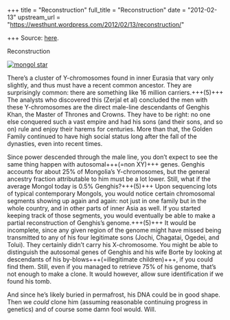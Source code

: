 +++
title = "Reconstruction"
full_title = "Reconstruction"
date = "2012-02-13"
upstream_url = "https://westhunt.wordpress.com/2012/02/13/reconstruction/"

+++
Source: [here](https://westhunt.wordpress.com/2012/02/13/reconstruction/).

Reconstruction

[![](https://westhunt.files.wordpress.com/2012/02/mongol-star.jpg?w=640&h=828 "mongol star")](https://westhunt.files.wordpress.com/2012/02/mongol-star.jpg)

There’s a cluster of Y-chromosomes found in inner Eurasia that vary only
slightly, and thus must have a recent common ancestor. They are
surprisingly common: there are something like 16 million carriers.+++(5)+++ The
analysts who discovered this (Zerjal et al) concluded the men with these
Y-chromosomes are the direct male-line descendants of Genghis Khan, the
Master of Thrones and Crowns. They have to be right: no one else
conquered such a vast empire and had his sons (and their sons, and so
on) rule and enjoy their harems for centuries. More than that, the
Golden Family continued to have high social status long after the fall
of the dynasties, even into recent times.

Since power descended through the male line, you don’t expect to see the
same thing happen with autosomal+++(=non XY)+++ genes. Genghis accounts for about 25%
of Mongolia’s Y-chromosomes, but the general ancestry fraction
attributable to him must be a lot lower. Still, what if the average
Mongol today is 0.5% Genghis?+++(5)+++ Upon sequencing lots of typical
contemporary Mongols, you would notice certain chromosomal segments
showing up again and again: not just in one family but in the whole
country, and in other parts of inner Asia as well. If you started
keeping track of those segments, you would eventually be able to make a
partial reconstruction of Genghis’s genome.+++(5)+++ It would be incomplete,
since any given region of the genome might have missed being transmitted
to any of his four legitimate sons (Jochi, Chagatai, Ogedei, and
Tolui). They certainly didn’t carry his X-chromosome. You might be
able to distinguish the autosomal genes of Genghis and his wife Borte by
looking at descendants of his by-blows+++(=illegitimate children)+++, if you could find them. Still,
even if you managed to retrieve 75% of his genome, that’s not enough to
make a clone. It would however, allow sure identification if we found
his tomb.

And since he’s likely buried in permafrost, his DNA could be in good
shape. Then we *could* clone him (assuming reasonable continuing
progress in genetics) and of course some damn fool would. Will.

